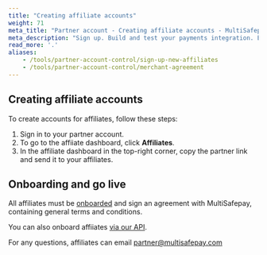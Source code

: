 ```yaml
---
title: "Creating affiliate accounts"
weight: 71
meta_title: "Partner account - Creating affiliate accounts - MultiSafepay Docs"
meta_description: "Sign up. Build and test your payments integration. Explore our products and services. Use our API Reference, SDKs, and wrappers. Get support."
read_more: '.'
aliases:
    - /tools/partner-account-control/sign-up-new-affiliates
    - /tools/partner-account-control/merchant-agreement
---
```

## Creating affiliate accounts
To create accounts for affiliates, follow these steps:

1. Sign in to your partner account.
2. To go to the affiiate dashboard, click **Affiliates**. 
3. In the affiliate dashboard in the top-right corner, copy the partner link and send it to your affiliates.

## Onboarding and go live
All affiliates must be [onboarded](/getting-started/go-live/) and sign an agreement with MultiSafepay, containing general terms and conditions.

You can also onboard affiiates [via our API](/account/api-onboarding/).

For any questions, affiliates can email <partner@multisafepay.com>
